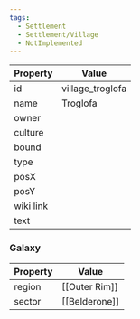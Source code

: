 ```yaml
---
tags:
  - Settlement
  - Settlement/Village
  - NotImplemented
---
```


| Property  | Value            |
| --------- | ---------------- |
| id        | village_troglofa |
| name      | Troglofa         |
| owner     |                  |
| culture   |                  |
| bound     |                  |
| type      |                  |
| posX      |                  |
| posY      |                  |
| wiki link |                  |
| text      |                  |

### Galaxy
| Property | Value         |
| -------- | ------------- |
| region   | [[Outer Rim]] |
| sector   | [[Belderone]] |
